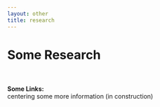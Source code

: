 ```yaml
---
layout: other
title: research
---
```


<h1 class = "pageTitle"> Some Research 
  <br><br>
</h1>

<p align="left">
  <b> Some Links:</b><br>
  centering some more information (in construction)
  <br><br>
</p>
